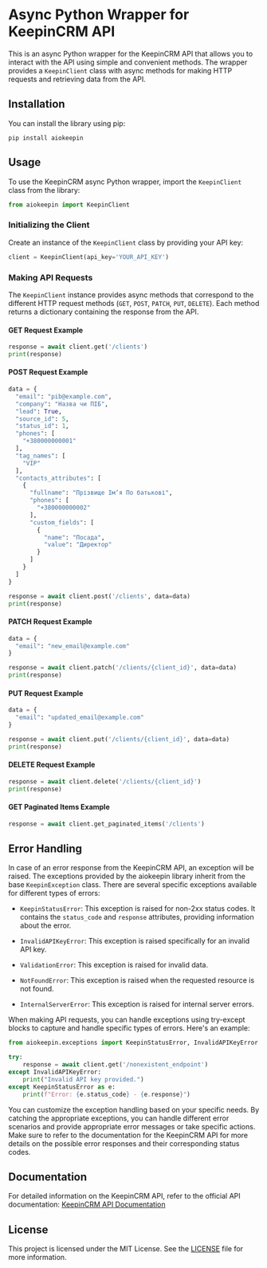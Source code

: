 # Async Python Wrapper for KeepinCRM API

This is an async Python wrapper for the KeepinCRM API that allows you to interact with the API using simple and convenient methods. The wrapper provides a `KeepinClient` class with async methods for making HTTP requests and retrieving data from the API.

## Installation

You can install the library using pip:

```shell
pip install aiokeepin
```

## Usage

To use the KeepinCRM async Python wrapper, import the `KeepinClient` class from the library:

```python
from aiokeepin import KeepinClient
```

### Initializing the Client

Create an instance of the `KeepinClient` class by providing your API key:

```python
client = KeepinClient(api_key='YOUR_API_KEY')
```

### Making API Requests

The `KeepinClient` instance provides async methods that correspond to the different HTTP request methods (`GET`, `POST`, `PATCH`, `PUT`, `DELETE`). Each method returns a dictionary containing the response from the API.

#### GET Request Example

```python
response = await client.get('/clients')
print(response)
```

#### POST Request Example

```python
data = {
  "email": "pib@example.com",
  "company": "Назва чи ПІБ",
  "lead": True,
  "source_id": 5,
  "status_id": 1,
  "phones": [
    "+380000000001"
  ],
  "tag_names": [
    "VIP"
  ],
  "contacts_attributes": [
    {
      "fullname": "Прізвище Імʼя По батькові",
      "phones": [
        "+380000000002"
      ],
      "custom_fields": [
        {
          "name": "Посада",
          "value": "Директор"
        }
      ]
    }
  ]
}

response = await client.post('/clients', data=data)
print(response)
```

#### PATCH Request Example

```python
data = {
  "email": "new_email@example.com"
}

response = await client.patch('/clients/{client_id}', data=data)
print(response)
```

#### PUT Request Example

```python
data = {
  "email": "updated_email@example.com"
}

response = await client.put('/clients/{client_id}', data=data)
print(response)
```

#### DELETE Request Example

```python
response = await client.delete('/clients/{client_id}')
print(response)
```

#### GET Paginated Items Example

```python
response = await client.get_paginated_items('/clients')
```

## Error Handling

In case of an error response from the KeepinCRM API, an exception will be raised. The exceptions provided by the aiokeepin library inherit from the base `KeepinException` class. There are several specific exceptions available for different types of errors:

- `KeepinStatusError`: This exception is raised for non-2xx status codes. It contains the `status_code` and `response` attributes, providing information about the error.

- `InvalidAPIKeyError`: This exception is raised specifically for an invalid API key.

- `ValidationError`: This exception is raised for invalid data.

- `NotFoundError`: This exception is raised when the requested resource is not found.

- `InternalServerError`: This exception is raised for internal server errors.

When making API requests, you can handle exceptions using try-except blocks to capture and handle specific types of errors. Here's an example:

```python
from aiokeepin.exceptions import KeepinStatusError, InvalidAPIKeyError

try:
    response = await client.get('/nonexistent_endpoint')
except InvalidAPIKeyError:
    print("Invalid API key provided.")
except KeepinStatusError as e:
    print(f"Error: {e.status_code} - {e.response}")
```

You can customize the exception handling based on your specific needs. By catching the appropriate exceptions, you can handle different error scenarios and provide appropriate error messages or take specific actions. Make sure to refer to the documentation for the KeepinCRM API for more details on the possible error responses and their corresponding status codes.

## Documentation

For detailed information on the KeepinCRM API, refer to the official API documentation: [KeepinCRM API Documentation](https://app.swaggerhub.com/apis/KeepInCRM/keepincrm-api/0.12.3)

## License

This project is licensed under the MIT License. See the [LICENSE](LICENSE) file for more information.